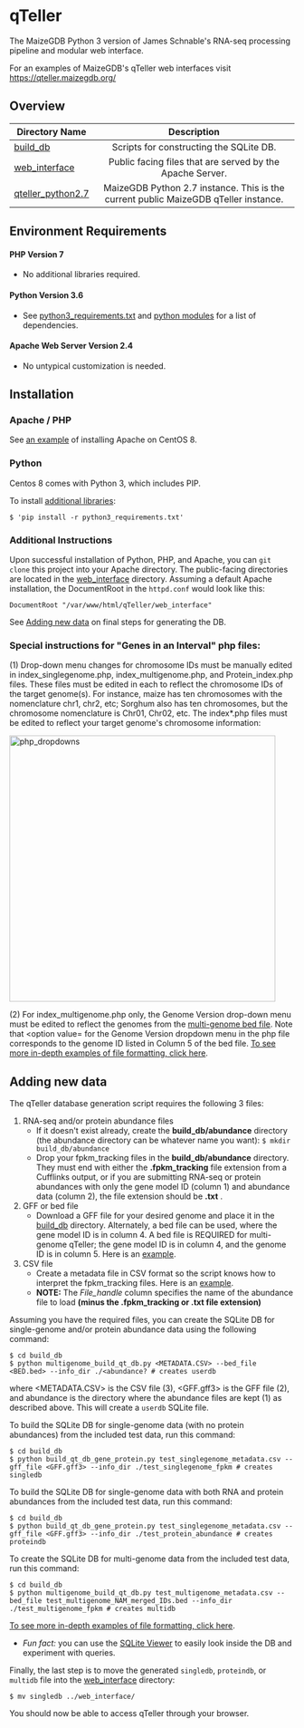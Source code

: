 qTeller
=======

The MaizeGDB Python 3 version of James Schnable's RNA-seq processing pipeline and modular web interface.

For an examples of MaizeGDB's qTeller web interfaces visit 
<a href="https://qteller.maizegdb.org/">https://qteller.maizegdb.org/</a>

## Overview ##

| Directory Name   | Description |
|------------------|:---------------------:|
| [build_db](/build_db) | Scripts for constructing the SQLite DB.|
| [web_interface](/web_interface) | Public facing files that are served by the Apache Server.|
| [qteller_python2.7](/qteller_python2.7) | MaizeGDB Python 2.7 instance. This is the current public MaizeGDB qTeller instance.|



## Environment Requirements ##

#### PHP Version 7
* No additional libraries required.

#### Python Version 3.6
* See [python3_requirements.txt](python3_requirements.txt) and [python modules](python_modules.txt) for a list of dependencies.

#### Apache Web Server Version 2.4
* No untypical customization is needed.


## Installation ##

### Apache / PHP
See [an example](https://www.digitalocean.com/community/tutorials/how-to-install-the-apache-web-server-on-centos-8) of installing Apache on CentOS 8.

### Python

Centos 8 comes with Python 3, which includes PIP.

To install [additional libraries](python3_requirements.txt):

```
$ 'pip install -r python3_requirements.txt'
```



### Additional Instructions

Upon successful installation of Python, PHP, and Apache, you can `git clone` this project into your Apache directory. The public-facing directories are located in the [web_interface](/qteller/web_interface) directory. Assuming a default Apache installation, the DocumentRoot in the `httpd.conf` would look like this:

```
DocumentRoot "/var/www/html/qTeller/web_interface"
```

See [Adding new data](#adding-new-data) on final steps for generating the DB.



### Special instructions for "Genes in an Interval" php files:

(1) Drop-down menu changes for chromosome IDs must be manually edited in index_singlegenome.php, index_multigenome.php, and Protein_index.php files. These files must be edited in each to reflect the chromosome IDs of the target genome(s). For instance, maize has ten chromosomes with the nomenclature chr1, chr2, etc; Sorghum also has ten chromosomes, but the chromosome nomenclature is Chr01, Chr02, etc. The index*.php files must be edited to reflect your target genome's chromosome information:

<img width="470" alt="php_dropdowns" src="https://user-images.githubusercontent.com/38228323/111347517-4ac59a80-864d-11eb-852f-6510a9374daa.png">

(2) For index_multigenome.php only, the Genome Version drop-down menu must be edited to reflect the genomes from the [multi-genome bed file](qteller/build_db/test_multigenome_NAM_merged_IDs.bed). Note that <option value= for the Genome Version dropdown menu in the php file corresponds to the genome ID listed in Column 5 of the bed file. [To see more in-depth examples of file formatting, click here](File_and_php_code_examples.pdf).

## Adding new data ##

The qTeller database generation script requires the following 3 files:
  1. RNA-seq and/or protein abundance files
      * If it doesn't exist already, create the **build_db/abundance** directory (the abundance directory can be whatever name you want):
      `$ mkdir build_db/abundance`
      * Drop your fpkm_tracking files in the **build_db/abundance** directory. They must end with either the **.fpkm_tracking** file extension from a Cufflinks output, or if you are submitting RNA-seq or protein abundances with only the gene model ID (column 1) and abundance data (column 2), the file extension should be **.txt** .
  2. GFF or bed file
      * Download a GFF file for your desired genome and place it in the [build_db](/qteller/build_db) directory. Alternately, a bed file can be used, where the gene model ID is in column 4. A bed file is REQUIRED for multi-genome qTeller; the gene model ID is in column 4, and the genome ID is in column 5. Here is an [example](qteller/build_db/test_multigenome_NAM_merged_IDs.bed).
  3. CSV file
      * Create a metadata file in CSV format so the script knows how to interpret the fpkm_tracking files. Here is an [example](/build_db/test_singlegenome_metadata.csv).
      * **NOTE:** The *File_handle* column specifies the name of the abundance file to load **(minus the .fpkm_tracking or .txt file extension)**
    
Assuming you have the required files, you can create the SQLite DB for single-genome and/or protein abundance data using the following command: 

```
$ cd build_db
$ python multigenome_build_qt_db.py <METADATA.CSV> --bed_file <BED.bed> --info_dir ./<abundance? # creates userdb
```

where <METADATA.CSV> is the CSV file (3), <GFF.gff3> is the GFF file (2), and abundance is the directory where the abundance files are kept (1) as described above. This will create a `userdb` SQLite file.


To build the SQLite DB for single-genome data (with no protein abundances) from the included test data, run this command:

```
$ cd build_db
$ python build_qt_db_gene_protein.py test_singlegenome_metadata.csv --gff_file <GFF.gff3> --info_dir ./test_singlegenome_fpkm # creates singledb
```

To build the SQLite DB for single-genome data with both RNA and protein abundances from the included test data, run this command:

```
$ cd build_db
$ python build_qt_db_gene_protein.py test_singlegenome_metadata.csv --gff_file <GFF.gff3> --info_dir ./test_protein_abundance # creates proteindb
```

To create the SQLite DB for multi-genome data from the included test data, run this command: 

```
$ cd build_db
$ python multigenome_build_qt_db.py test_multigenome_metadata.csv --bed_file test_multigenome_NAM_merged_IDs.bed --info_dir ./test_multigenome_fpkm # creates multidb
```

[To see more in-depth examples of file formatting, click here](File_and_php_code_examples.pdf).

* *Fun fact:* you can use the [SQLite Viewer](http://inloop.github.io/sqlite-viewer/) to easily look inside the DB and experiment with queries.

Finally, the last step is to move the generated `singledb`, `proteindb`, or `multidb` file into the [web_interface](/qteller/web_interface) directory:

```
$ mv singledb ../web_interface/
```

You should now be able to access qTeller through your browser.
